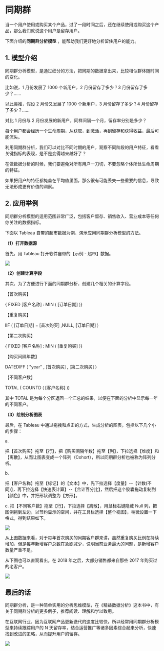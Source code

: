 # 同期群

当一个用户使用或购买某个产品，过了一段时间之后，还在继续使用或购买这个产品，那么我们就说这个用户是留存用户。

下面介绍的**同期群分析模型** ，能帮助我们更好地分析留住用户的能力。

## **1. 模型介绍**

同期群分析模型，是通过细分的方法，把同期的数据拿出来，比较相似群体随时间的变化。

比如说，1 月份发展了 1000 个新用户，2 月份留存了多少？3 月份留存了多少？……

以此类推，假设 2 月份又发展了 1000 个新用户，3 月份留存了多少？4 月份留存了多少？……

对比 1 月份与 2 月份发展的新用户，同样间隔一个月，留存率分别是多少？

每个用户都会经历一个生命周期，从获取，到激活，再到留存和获得收益，最后可能流失。

利用同期群分析，我们可以对比不同时期的用户，观察不同阶段的用户特征，看看关键指标的表现，是不是变得越来越好了？

在做数据分析的时候，我们要避免对所有用户一刀切，不要忽略个体所处生命周期的特征。

如果把用户的特征都掩盖在平均值里面，那么很有可能丢失一些重要的信息，导致无法形成更有价值的洞察。

## **2. 应用举例**

同期群分析模型的适用范围非常广泛，包括客户留存、销售收入、营业成本等任何你关注的数据指标。

下面以 Tableau 自带的超市数据为例，演示应用同期群分析模型的方法。

**（1）打开数据源**

首先，用 Tableau 打开软件自带的【示例 - 超市】数据。

![](https://mmbiz.qpic.cn/mmbiz_png/giaycic3UNwo0fT9yGX5icQLF9Ix8AgGAy2Z9ibAdt7kQcun1ic8d3Q6ekHic6bvpb235dMCAHKMJal8dSr2RCMc43pQ/640?wx_fmt=png) 

  

**（2）创建计算字段**

其次，为了方便进行下面的同期群分析，创建几个相关的计算字段。

【首次购买】

{  FIXED [客户名称]  :  MIN  ( [订单日期]  )}

【重复购买】

IIF  ( [订单日期]  = [首次购买]  ,NULL, [订单日期]  ) 

【第二次购买】

{  FIXED [客户名称]  :  MIN  ( [重复购买]  )}

【购买间隔年数】

DATEDIFF  (  "year"  , [首次购买]  , [第二次购买]  ) 

【不同客户数】

TOTAL  (  COUNTD  ( [客户名称]  )) 

其中  TOTAL  是为每个分区返回一个汇总的结果，以便在下面的分析中显示每一年的不同客户。

**（3）绘制分析图表**

最后，在 Tableau 中通过拖拽和点击的方式，生成分析的图表，包括以下几个小的步骤：

a.

把【首次购买】拖至【行】，把【购买间隔年数】拖至【列】，下拉选择【维度】和【离散】，从而让图表变成一个阵列（Cohort），所以同期群分析也被称为阵列分析。

b.

把【客户名称】拖至【标记】的【文本】中，先下拉选择【度量】--【计数(不同)】，再下拉选择【快速表计算】--【合计百分比】，然后把这个胶囊拖动复制到【颜色】中，并把形状调整为【方形】。

c. 把【不同客户数】拖至【行】，下拉选择【离散】，用鼠标右键隐藏 Null 列，把图例拖到左边，以节约显示的空间，并在工具栏选择【整个视图】，稍微设置一下格式，得到结果如下。

![](https://mmbiz.qpic.cn/mmbiz_png/giaycic3UNwo0fT9yGX5icQLF9Ix8AgGAy2FoWSDnRBw1P1pZOZpx1d6AqzWFyI8F2JQX8ktwyKMedhuW7f1jIdVA/640?wx_fmt=png) 

从上图数据来看，对于每年首次购买的同期客户群来讲，虽然重复购买比例在持续增加，但是每年新增客户总数在急剧减少，说明当前业务最大的问题，是新增客户数量严重不足。

从下图也可以直观看出，在 2018 年之后，大部分销售都来自那些 2017 年购买过的老客户。

![](https://mmbiz.qpic.cn/mmbiz_png/giaycic3UNwo0fT9yGX5icQLF9Ix8AgGAy2ibsRR5iaKcCwFbqNIpTdgZTCbPpdMEBMIic1RIaAD1KN82U8rO9IFCarQ/640?wx_fmt=png) 

## **最后的话**

同期群分析，是一种简单实用的分析思维模型，在《精益数据分析》这本书中，有关于同期群分析的更多例子，推荐阅读、理解和学以致用。

在互联网行业，因为互联网产品更新迭代的速度比较快，所以经常用同期群分析模型来持续跟踪用户的 N 天留存率，结合运营推广等诸多因素综合起来分析，快速找到改进的策略，从而提升用户的留存。

![](https://visitor-badge.laobi.icu/badge?page_id=sjhfx.linji&left_text=PageViews&right_color=%2300589F)
